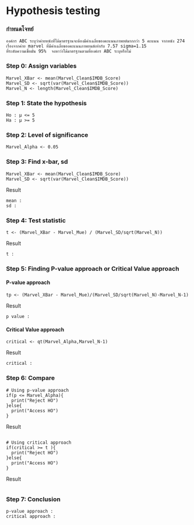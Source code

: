 # Hypothesis testing

### กำหนดโจทย์
```
องค์กร ABC ระบุว่าค่ายหนังที่ได้มาตรฐานจะต้องมีค่าเฉลี่ยของคะแนนภาพยต์มากกว่า 5 คะแนน จากหนัง 274 เรื่องจากค่าย marvel ที่มีค่าเฉลี่ยของคะแนนภาพยนต์เท่ากับ 7.57 sigma=1.15
ที่ระดับความเชื่อมั่น 95%  จงหาว่าได้มาตรฐานตามที่องค์กร ABC ระบุหรือไม่ 
```

### Step 0: Assign variables
```
Marvel_XBar <- mean(Marvel_Clean$IMDB_Score) 
Marvel_SD <- sqrt(var(Marvel_Clean$IMDB_Score)) 
Marvel_N <- length(Marvel_Clean$IMDB_Score)
```

### Step 1: State the hypothesis

```
Ho : μ <= 5
Ha : μ >= 5
```

### Step 2: Level of significance

```
Marvel_Alpha <- 0.05
```

### Step 3: Find x-bar, sd

```
Marvel_XBar <- mean(Marvel_Clean$IMDB_Score) 
Marvel_SD <- sqrt(var(Marvel_Clean$IMDB_Score)) 
```
Result

```
mean :
sd : 
```

### Step 4: Test statistic
```
t <- (Marvel_XBar - Marvel_Mue) / (Marvel_SD/sqrt(Marvel_N))
```
Result
```
t :
```

### Step 5: Finding P-value approach or Critical Value approach
#### P-value approach
```
tp <- (Marvel_XBar - Marvel_Mue)/(Marvel_SD/sqrt(Marvel_N)-Marvel_N-1)
```
Result
```
p value :
```

#### Critical Value approach
```
critical <- qt(Marvel_Alpha,Marvel_N-1) 
```
Result
```
critical :
```

### Step 6: Compare
```
# Using p-value approach
if(p <= Marvel_Alpha){
  print("Reject HO")
}else{
  print("Access HO")
}
```
Result
```

```
```
# Using critical approach
if(critical >= t ){
  print("Reject HO")
}else{
  print("Access HO")
}
```
Result
```

```
### Step 7: Conclusion
```
p-value approach :
critical approach :
```
